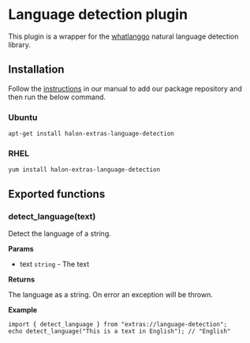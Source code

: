 # Language detection plugin

This plugin is a wrapper for the [whatlanggo](https://github.com/abadojack/whatlanggo) natural language detection library.

## Installation

Follow the [instructions](https://docs.halon.io/manual/comp_install.html#installation) in our manual to add our package repository and then run the below command.

### Ubuntu

```
apt-get install halon-extras-language-detection
```

### RHEL

```
yum install halon-extras-language-detection
```

## Exported functions

### detect_language(text)

Detect the language of a string.

**Params**

- text `string` - The text

**Returns**

The language as a string. On error an exception will be thrown.

**Example**

```
import { detect_language } from "extras://language-detection";
echo detect_language("This is a text in English"); // "English"
```
